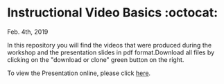 # Instructional Video Basics :octocat:
Feb. 4th, 2019

In this repository you will find the videos that were produced during the workshop and the presentation slides in pdf format.Download all files by clicking on the "download or clone" green button on the right.

To view the Presentation online, please click [here](https://docs.google.com/presentation/d/e/2PACX-1vRv80js9Tg_L_aUQSoEukaq0wxyoKGmlD2H_JXKsD-MNHdXUB5D_sOg-9UxXfmovnHvBeRz3nd1cQEF/pub?start=false&loop=false&delayms=3000).




